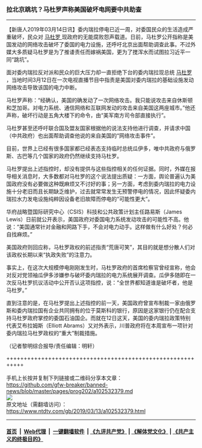 ### 拉北京跳坑？马杜罗声称美国破坏电网要中共助查
------------------------

<div class="post_content" itemprop="articleBody">
 <p>
  【新唐人2019年03月14日讯】委内瑞拉停电已近一周，对委国民众的生活造成严重破坏，民众对
  <a href="https://www.ntdtv.com/gb/马杜罗.htm">
   马杜罗
  </a>
  现政府的无能腐败怨声载道。日前，马杜罗公开指称是美国发动的网络攻击破坏了委国的电力设施，还呼吁北京出面帮助调查此事。不过外媒大多质疑马杜罗是为了推诿责任而嫁祸美国，更为了搅浑水而试图拉习近平一同“跳坑”。
 </p>
 <p>
  面对委内瑞拉反对派和民众的巨大压力却一直拒绝下台的委内瑞拉现总统
  <a href="https://www.ntdtv.com/gb/马杜罗.htm">
   马杜罗
  </a>
  ，当地时间3月12日在一次电视直播节目中指责是美国对委内瑞拉的基础设施发动网络攻击导致该国的电力中断。
 </p>
 <p>
  马杜罗声称：“经确认，美国的确发动了一次网络攻击。我只能说攻击来自休斯顿和芝加哥。对电力系统、通信网络和互联网发动的攻击来自美国这两座城市。”他还声称，破坏行动是五角大楼下的命令，由“美军南方司令部直接执行”。
 </p>
 <p>
  马杜罗甚至还呼吁联合国及盟友国家根据他的说法支持他进行调查，并请求中国（中共政府）也出面帮助调查他说的来自美国的“网络攻击事件”。
 </p>
 <p>
  目前，世界上已经有很多国家都已经表态支持临时总统瓜伊多，唯中共政府与俄罗斯、古巴等几个国家的政府仍然继续支持马杜罗。
 </p>
 <p>
  马杜罗提出上述指控时，却没有提供与这些指控相关的任何证据。同时，外媒在报导相关消息时，大多数都对马杜罗的这个说法提出质疑：一方面，舆论普遍认为美国政府没有必要做这种既麻烦又不讨好的事；另一方面，考虑到委内瑞拉的电力设施十分老旧而且长期缺乏维护，过去就常常发生无预警停电的情况，因此怀疑委内瑞拉水力发电设施纯粹因设备老旧故障而停电的“可能性更大”。
 </p>
 <p>
  华府战略暨国际研究中心（CSIS）科技和公共政策计划主任路易斯（James Lewis）日前就公开表示，美国政府对委国电力系统发动攻击的可能性不高。他说：“美国通常针对金融和网路下手，不会对电力动手。这样做有什么好处？何必自找麻烦。”
 </p>
 <p>
  美国政府则回应称，马杜罗政权的前述指责“荒唐可笑”，其目的就是想分散人们对该政权长期以来“执政失败”的注意力。
 </p>
 <p>
  事实上，在这次大规模停电刚刚发生时，马杜罗政府的首席检察官曾经宣称，他会对反对党领袖瓜伊多涉嫌参与破坏委内瑞拉的电力系统展开调查。瓜伊多随即在一次反马杜罗抗议活动中公开否认这项指控，说：“全世界都知道谁是破坏者，他是马杜罗。”
 </p>
 <p>
  直到注意的是，在马杜罗提出上述指控的前一天，美国政府曾宣布制裁一家由俄罗斯和委内瑞拉国有企业共同拥有的位于莫斯科的银行，原因是这家银行仍在配合支持马杜罗政府掌控的委国石油国企。而就在12日这天，美国的委内瑞拉政策特别代表艾布拉姆斯（Elliott Abrams）又对外表示，川普政府将在本周宣布一项针对委内瑞拉马杜罗政权的“重大”制裁措施。
 </p>
 <p>
  （记者黎明综合报导/责任编辑：明轩）
 </p>
 <div class="single_ad">
 </div>
</div>

+++++++++++++++++++++++++++++++++++++++++++++++++++++++++++<br/><br/>
手机上长按并复制下列链接或二维码分享本文章：<br/>
https://github.com/gfw-breaker/banned-news/blob/master/pages/prog202/a102532379.md <br/>
<a href='https://github.com/gfw-breaker/banned-news/blob/master/pages/prog202/a102532379.md'><img src='https://github.com/gfw-breaker/banned-news/blob/master/pages/prog202/a102532379.md.png'/></a> <br/>
原文地址（需翻墙访问）：https://www.ntdtv.com/gb/2019/03/13/a102532379.html


------------------------
#### [首页](https://github.com/gfw-breaker/banned-news/blob/master/README.md) &nbsp;|&nbsp; [Web代理](https://github.com/labour-camp/helloworld) &nbsp;|&nbsp; [一键翻墙软件](https://github.com/gfw-breaker/nogfw/blob/master/README.md) &nbsp;| [《九评共产党》](https://github.com/gfw-breaker/9ping.md/blob/master/README.md#九评之一评共产党是什么) | [《解体党文化》](https://github.com/gfw-breaker/jtdwh.md/blob/master/README.md) | [《共产主义的终极目的》](https://github.com/gfw-breaker/gczydzjmd.md/blob/master/README.md)

